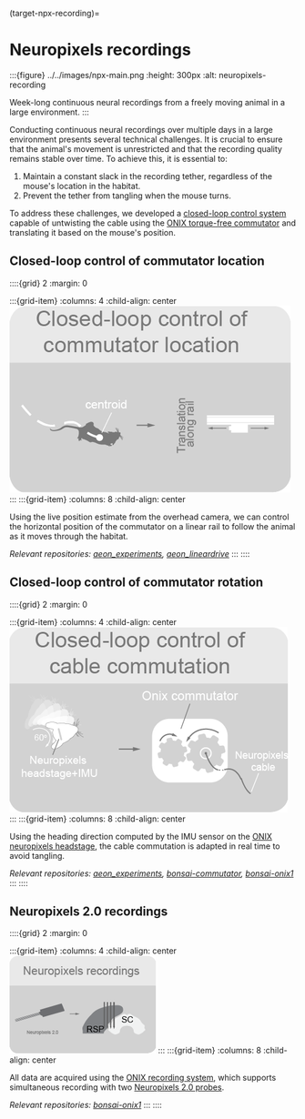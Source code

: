 (target-npx-recording)=
# Neuropixels recordings

:::{figure} ../../images/npx-main.png
:height: 300px
:alt: neuropixels-recording

Week-long continuous neural recordings from a freely moving animal in a large environment.
:::

Conducting continuous neural recordings over multiple days in a large environment presents several technical challenges. 
It is crucial to ensure that the animal's movement is unrestricted and that the recording quality remains stable over time. To achieve this, it is essential to:

1. Maintain a constant slack in the recording tether, regardless of the mouse's location in the habitat.
2. Prevent the tether from tangling when the mouse turns.

To address these challenges, we developed a [closed-loop control system](target-linear-commutator) capable of untwisting the cable using the [ONIX torque-free commutator](https://open-ephys.org/commutator-info) and translating it based on the mouse's position.

## Closed-loop control of commutator location
::::{grid} 2
:margin: 0

:::{grid-item}
:columns: 4
:child-align: center
![commutator-location-control](../../images/npx-commutator-location.png)
:::
:::{grid-item}
:columns: 8
:child-align: center

Using the live position estimate from the overhead camera, we can control the horizontal position of the commutator on a linear rail to follow the animal as it moves through the habitat. 

*Relevant repositories: [aeon_experiments](aeon-experiments-github:), [aeon_lineardrive](aeon-lineardrive-github:)*
:::
::::

## Closed-loop control of commutator rotation
::::{grid} 2
:margin: 0

:::{grid-item}
:columns: 4
:child-align: center
![commutator-rotation-control](../../images/npx-commutator-rotation.png)
:::
:::{grid-item}
:columns: 8
:child-align: center

Using the heading direction computed by the IMU sensor on the [ONIX neuropixels headstage](https://open-ephys.github.io/onix-docs/Hardware%20Guide/Headstages/headstage-neuropix-2e-beta.html), the cable commutation is adapted in real time to avoid tangling.

*Relevant repositories: [aeon_experiments](aeon-experiments-github:), [bonsai-commutator](https://github.com/open-ephys/bonsai-commutator), [bonsai-onix1](https://github.com/open-ephys/bonsai-onix1)*
:::
::::

## Neuropixels 2.0 recordings
::::{grid} 2
:margin: 0

:::{grid-item}
:columns: 4
:child-align: center
![npx-20-recordings](../../images/npx-recording-sites.png)
:::
:::{grid-item}
:columns: 8
:child-align: center

All data are acquired using the [ONIX recording system](https://open-ephys.github.io/onix-docs/index.html), which supports simultaneous recording with two [Neuropixels 2.0 probes](https://www.neuropixels.org/probe2-0). 

*Relevant repositories: [bonsai-onix1](https://github.com/open-ephys/bonsai-onix1)*
:::
::::
